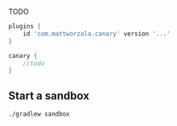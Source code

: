 TODO

```groovy
plugins {
    id 'com.mattworzala.canary' version '...'
}

canary {
    //todo
}
```

## Start a sandbox
`./gradlew sandbox`